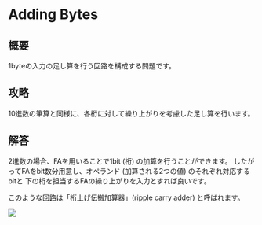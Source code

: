 # Adding Bytes

## 概要

1byteの入力の足し算を行う回路を構成する問題です。

## 攻略

10進数の筆算と同様に、各桁に対して繰り上がりを考慮した足し算を行います。

## 解答

<div class="spoiler">

2進数の場合、FAを用いることで1bit (桁) の加算を行うことができます。
したがってFAをbit数分用意し、オペランド (加算される2つの値) のそれぞれ対応するbitと
下の桁を担当するFAの繰り上がりを入力とすれば良いです。

このような回路は「桁上げ伝搬加算器」(ripple carry adder) と呼ばれます。

![](https://gyazo.com/229ae79986367ce6a7e9066ed38d3d13.png)

</div>
